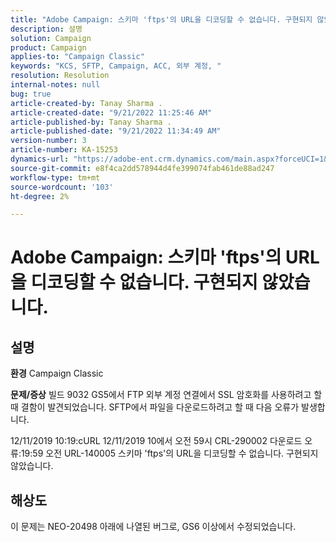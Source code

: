 ```yaml
---
title: "Adobe Campaign: 스키마 'ftps'의 URL을 디코딩할 수 없습니다. 구현되지 않았습니다."
description: 설명
solution: Campaign
product: Campaign
applies-to: "Campaign Classic"
keywords: "KCS, SFTP, Campaign, ACC, 외부 계정, "
resolution: Resolution
internal-notes: null
bug: true
article-created-by: Tanay Sharma .
article-created-date: "9/21/2022 11:25:46 AM"
article-published-by: Tanay Sharma .
article-published-date: "9/21/2022 11:34:49 AM"
version-number: 3
article-number: KA-15253
dynamics-url: "https://adobe-ent.crm.dynamics.com/main.aspx?forceUCI=1&pagetype=entityrecord&etn=knowledgearticle&id=6ac94522-a039-ed11-9db1-002248086735"
source-git-commit: e8f4ca2dd578944d4fe399074fab461de88ad247
workflow-type: tm+mt
source-wordcount: '103'
ht-degree: 2%

---
```


# Adobe Campaign: 스키마 &#39;ftps&#39;의 URL을 디코딩할 수 없습니다. 구현되지 않았습니다.

## 설명

<b>환경</b>
Campaign Classic


<b>문제/증상</b>
빌드 9032 GS5에서 FTP 외부 계정 연결에서 SSL 암호화를 사용하려고 할 때 결함이 발견되었습니다. SFTP에서 파일을 다운로드하려고 할 때 다음 오류가 발생합니다.

12/11/2019 10:19:cURL 12/11/2019 10에서 오전 59시 CRL-290002 다운로드 오류:19:59 오전 URL-140005 스키마 &#39;ftps&#39;의 URL을 디코딩할 수 없습니다. 구현되지 않았습니다.




## 해상도


이 문제는 NEO-20498 아래에 나열된 버그로, GS6 이상에서 수정되었습니다.
